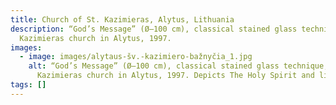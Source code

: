```yaml
---
title: Church of St. Kazimieras, Alytus, Lithuania
description: “God’s Message” (Ø–100 cm), classical stained glass technique, St.
  Kazimieras church in Alytus, 1997.
images:
  - image: images/alytaus-šv.-kazimiero-bažnyčia_1.jpg
    alt: “God’s Message” (Ø–100 cm), classical stained glass technique, St.
      Kazimieras church in Alytus, 1997. Depicts The Holy Spirit and light.
tags: []
---
```

